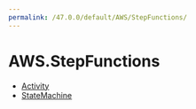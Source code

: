 ```yaml
---
permalink: /47.0.0/default/AWS/StepFunctions/
---
```


# AWS.StepFunctions



* [Activity](Activity.md)
* [StateMachine](StateMachine.md)